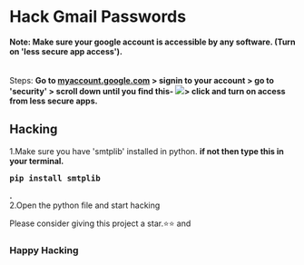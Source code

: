 # Hack Gmail Passwords

<b><strong>Note: </strong>Make sure your google account is accessible by any software. (Turn on 'less secure app access').</b><br><br><br>
Steps:
<b> Go to <a href="myaccount.google.com">myaccount.google.com</a> > signin to your account > go to 'security' > scroll down until you find this-  <img src="security">> click and turn on access from less secure apps.</b>

  
<h2>Hacking</h2>
1.Make sure you have 'smtplib' installed in python.
  <b>if not then type this in your terminal.<pre>pip install smtplib</pre>.</b><br>
2.Open the python file and start hacking




Please consider giving this project a star.⭐⭐
and

<h3>Happy Hacking</h3>
